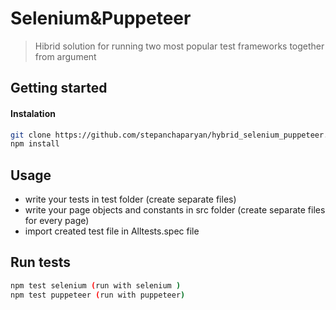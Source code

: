 # Selenium&Puppeteer
> Hibrid solution for running two most popular test frameworks together from argument
## Getting started
#### Instalation
```sh
git clone https://github.com/stepanchaparyan/hybrid_selenium_puppeteer.git
npm install
```
## Usage
* write your tests in test folder (create separate files)
* write your page objects and constants in src folder (create separate files for every page)
* import created test file in Alltests.spec file

## Run tests
```sh
npm test selenium (run with selenium )
npm test puppeteer (run with puppeteer)
```
